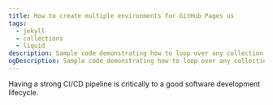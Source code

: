 ```yaml
---
title: How to create multiple environments for GitHub Pages us
tags:
  - jekyll
  - collections
  - liquid
description: Sample code demonstrating how to loop over any collection type in Jekyll
ogDescription: Sample code demonstrating how to loop over any collection type in Jekyll
---
```


Having a strong CI/CD pipeline is critically to a good software development lifecycle.
